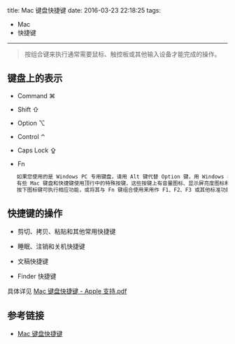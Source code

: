 title: Mac 键盘快捷键
date: 2016-03-23 22:18:25
tags:
- Mac
- 快捷键

---
> 按组合键来执行通常需要鼠标、触控板或其他输入设备才能完成的操作。

## 键盘上的表示
 - Command ⌘

 - Shift ⇧

 - Option ⌥

 - Control ⌃

 - Caps Lock ⇪

 - Fn

 ``` bash
    如果您使用的是 Windows PC 专用键盘，请用 Alt 键代替 Option 键，用 Windows 标志键代替 Command 键。
    有些 Mac 键盘和快捷键使用顶行中的特殊按键，这些按键上有音量图标、显示屏亮度图标和其他功能图标。
    按下图标键可执行相应功能，或将其与 Fn 键组合使用来用作 F1、F2、F3 或其他标准功能键。
 ```
## 快捷键的操作
 - 剪切、拷贝、粘贴和其他常用快捷键

 - 睡眠、注销和关机快捷键

 - 文稿快捷键

 - Finder 快捷键

 具体详见 [Mac 键盘快捷键 - Apple 支持.pdf](https://github.com/scofieldWyq/wyqBlog/blob/master/resource/Mac%20%E9%94%AE%E7%9B%98%E5%BF%AB%E6%8D%B7%E9%94%AE%20-%20Apple%20%E6%94%AF%E6%8C%81.pdf)

## 参考链接
- [Mac 键盘快捷键](https://support.apple.com/zh-cn/HT201236)
